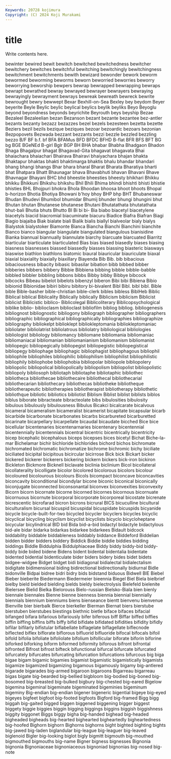 ```yaml
---
Keywords: 20728 kojimura
Copyright: (C) 2024 Koji Murakami
---
```


# title

Write contents here.



bewinter bewired bewit bewitch
bewitched bewitchedness bewitcher bewitchery bewitches bewitchful bewitching bewitchingly bewitchingness bewitchment
bewitchments bewith bewizard bewonder bework beworm bewormed beworming beworms beworn
beworried beworries beworry beworrying beworship bewpers bewrap bewrapped bewrapping bewraps
bewrapt bewrathed bewray bewrayed bewrayer bewrayers bewraying bewrayingly bewrayment bewrays
bewreak bewreath bewreck bewrite bewrought bewry bewwept Bexar Bexhill-on-Sea Bexley
bey beydom Beyer beyerite Beyle Beylic beylic beylical beylics beylik
beyliks Beyo Beyoglu beyond beyondness beyonds beyrichite Beyrouth beys beyship
Bezae Bezaleel Bezaleelian bezan Bezanson bezant bezante bezantee bez-antler bezants
bezanty bezazz bezazzes bezel bezels bezesteen bezetta bezette Beziers bezil
bezils bezique beziques bezoar bezoardic bezoars bezonian Bezpopovets Bezwada bezzant
bezzants bezzi bezzle bezzled bezzling bezzo B/F BF b.f. bf
BFA BFAMus BFD BFDC BFHD B-flat BFR BFS BFT BG
bg BGE BGeNEd B-girl Bglr BGP BH BHA bhabar Bhabha
Bhadgaon Bhadon Bhaga Bhagalpur bhagat Bhagavad-Gita bhagavat bhagavata Bhai bhaiachara
bhaiachari Bhairava Bhairavi bhaiyachara bhajan bhakta Bhaktapur bhaktas bhakti bhaktimarga
bhaktis bhalu bhandar bhandari bhang bhangi bhangs Bhar bhara bharal
Bharat Bharata Bharatiya bharti bhat Bhatpara Bhatt Bhaunagar bhava Bhavabhuti
bhavan Bhavani Bhave Bhavnagar Bhayani BHC bhd bheestie bheesties bheesty
bhikhari Bhikku bhikku Bhikkuni Bhikshu bhikshu Bhil Bhili Bhima bhindi
bhishti bhisti bhistie bhisties BHL Bhojpuri bhokra Bhola Bhoodan bhoosa
bhoot bhoots Bhopal b-horizon Bhotia Bhotiya Bhowani b'hoy bhoy BHP
bhp BHT Bhubaneswar Bhudan Bhudevi Bhumibol bhumidar Bhumij bhunder bhungi
bhungini bhut Bhutan bhutan Bhutanese bhutanese Bhutani Bhutatathata bhutatathata bhut-bali
Bhutia bhuts Bhutto BI Bi bi bi- Bia biabo biacetyl
biacetylene biacetyls biacid biacromial biacuminate biacuru Biadice Biafra Biafran Biagi
Biagio biajaiba Biak bialate biali Bialik bialis biallyl bialveolar bialy
bialys Bialystok bialystoker Biamonte Bianca Biancha Bianchi Bianchini bianchite Bianco
bianco biangular biangulate biangulated biangulous bianisidine Bianka biannual biannually biannulate
biarchy biarcuate biarcuated Biarritz biarticular biarticulate biarticulated Bias bias biased
biasedly biases biasing biasness biasnesses biassed biassedly biasses biassing biasteric
biasways biaswise biathlon biathlons biatomic biaural biauricular biauriculate biaxal biaxial
biaxiality biaxially biaxillary Biayenda Bib Bib. bib bibacious bibaciousness bibacity
bibasic bibasilar bibation bibb bibbed bibber bibberies bibbers bibbery Bibbie
Bibbiena bibbing bibble bibble-babble bibbled bibbler bibbling bibbons bibbs Bibby
bibby Bibbye bibcock bibcocks Bibeau bibelot bibelots bibenzyl biberon Bibi
bibi Bibiena Bibio bibionid Bibionidae bibiri bibiru bibitory bi-bivalent Bibl
Bibl. bibl bibl. Bible bible Bible-basher bible-christian bible-clerk bibles bibless
BiblHeb Biblic Biblical biblical Biblicality Biblically biblically Biblicism biblicism Biblicist
biblicist Biblicistic biblico- Biblicolegal Biblicoliterary Biblicopsychological biblike biblio- biblioclasm biblioclast
bibliofilm bibliog bibliog. bibliogenesis bibliognost bibliognostic bibliogony bibliograph bibliographer bibliographers
bibliographic bibliographical bibliographically bibliographies bibliographize bibliography bibliokelpt biblioklept bibliokleptomania bibliokleptomaniac
bibliolater bibliolatrist bibliolatrous bibliolatry bibliological bibliologies bibliologist bibliology bibliomancy bibliomane
bibliomania bibliomaniac bibliomaniacal bibliomanian bibliomanianism bibliomanism bibliomanist bibliopegic bibliopegically bibliopegist
bibliopegistic bibliopegistical bibliopegy bibliophage bibliophagic bibliophagist bibliophagous bibliophil bibliophile bibliophiles
bibliophilic bibliophilism bibliophilist bibliophilistic bibliophily bibliophobe bibliophobia bibliopolar bibliopole bibliopolery
bibliopolic bibliopolical bibliopolically bibliopolism bibliopolist bibliopolistic bibliopoly bibliosoph bibliotaph bibliotaphe
bibliotaphic bibliothec bibliotheca bibliothecae bibliothecaire bibliothecal bibliothecarial bibliothecarian bibliothecary bibliothecas
bibliotheke bibliotheque bibliotherapeutic bibliotherapies bibliotherapist bibliotherapy bibliothetic bibliothque bibliotic bibliotics
bibliotist Biblism Biblist biblist biblists biblos biblus biborate bibracteate bibracteolate
bibs bibulosities bibulosity bibulous bibulously bibulousness Bibulus Bicakci bicalcarate bicalvous
bicameral bicameralism bicameralist bicamerist bicapitate bicapsular bicarb bicarbide bicarbonate bicarbonates
bicarbs bicarbureted bicarburetted bicarinate bicarpellary bicarpellate bicaudal bicaudate bicched Bice
bice bicellular bicentenaries bicentenarnaries bicentenary bicentennial bicentennially bicentennials bicentral bicentric
bicentrically bicentricity bicep bicephalic bicephalous biceps bicepses bices bicetyl Bichat
Biche-la-mar Bichelamar bichir bichloride bichlorides bichord bichos bichromate bichromated bichromatic
bichromatize bichrome bichromic bichy biciliate biciliated bicipital bicipitous bicircular bicirrose
Bick bick Bickart bicker bickered bickerer bickerers bickering bickern bickers
bick-iron bickiron Bickleton Bickmore Bicknell biclavate biclinia biclinium Bicol bicollateral
bicollaterality bicolligate bicolor bicolored bicolorous bicolors bicolour bicoloured bicolourous bicolours
Bicols bicompact biconcave biconcavities biconcavity biconditional bicondylar bicone biconic biconical
biconically biconjugate biconnected biconsonantal biconvex biconvexities biconvexity Bicorn bicorn bicornate
bicorne bicorned bicornes bicornous bicornuate bicornuous bicornute bicorporal bicorporate bicorporeal
bicostate bicrenate bicrescentic bicrofarad bicron bicrons bicrural BICS bicuculline bicultural
biculturalism bicursal bicuspid bicuspidal bicuspidate bicuspids bicyanide bicycle bicycle-built-for-two bicycled
bicycler bicyclers bicycles bicyclic bicyclical bicycling bicyclism bicyclist bicyclists bicyclo
bicycloheptane bicycular bicylindrical BID bid Bida bid-a-bid bidactyl bidactyle bidactylous
bid-ale bidar bidarka bidarkas bidarkee bidarkees Bidault bidcock biddability biddable
biddableness biddably biddance Biddeford Biddelian bidden bidder bidders biddery Biddick
Biddie biddie biddies bidding biddings Biddle Biddulphia Biddulphiaceae Biddy biddy
biddy-bid biddy-biddy bide bided bidene Bidens bident bidental bidentalia bidentate
bidented bidential bidenticulate bider biders bidery bides bidet bidets bidgee-widgee
Bidget bidget bidi bidiagonal bidialectal bidialectalism bidigitate bidimensional biding bidirectional
bidirectionally bidiurnal Bidle bidonville Bidpai bidree bidri bidry bids bidstand
biduous Bidwell BIE Biebel Bieber bieberite Biedermann Biedermeier bieennia Biegel
Biel Biela bielbrief bielby bield bielded bielding bields bieldy bielectrolysis
Bielefeld bielenite Bielersee Bielid Bielka Bielorouss Bielo-russian Bielsko-Biala bien bienly
biennale biennales Bienne bienne bienness biennia biennial biennially biennials biennium
bienniums biens bienseance bientt bienvenu bienvenue Bienville bier bierbalk Bierce
bierkeller Bierman Biernat biers bierstube bierstuben bierstubes biestings biethnic bietle
biface bifaces bifacial bifanged bifara bifarious bifariously bifer biferous biff
Biffar biffed biffies biffin biffing biffins biffs biffy bifid bifidate
bifidated bifidities bifidity bifidly bifilar bifilarly bifistular biflabellate biflagelate biflagellate
biflecnode biflected biflex biflorate biflorous bifluorid bifluoride bifocal bifocals bifoil
bifold bifolia bifoliate bifoliolate bifolium bifollicular biforate biforin biforine biforked
biforking biform biformed biformity biforous bifront bifrontal bifronted Bifrost bifrost
bifteck bifunctional bifurcal bifurcate bifurcated bifurcately bifurcates bifurcating bifurcation bifurcations
bifurcous big biga bigae bigam bigamic bigamies bigamist bigamistic bigamistically
bigamists bigamize bigamized bigamizing bigamous bigamously bigamy big-antlered bigarade bigarades
big-armed bigaroon bigaroons Bigarreau bigarreau bigas bigate big-bearded big-bellied bigbloom
big-bodied big-boned big-bosomed big-breasted big-bulked bigbury big-chested big-eared Bigelow bigemina
bigeminal bigeminate bigeminated bigeminies bigeminum bigeminy Big-endian big-endian bigener bigeneric
bigential bigeye big-eyed bigeyes bigfeet bigfoot big-footed bigfoots Bigford big-framed
Bigg bigg biggah big-gaited bigged biggen biggened biggening bigger biggest
biggety biggie biggies biggin bigging biggings biggins biggish biggishness biggity
biggonet Biggs biggy bigha big-handed bighead big-headed bigheaded bigheads big-hearted
bighearted bigheartedly bigheartedness big-hoofed Bighorn bighorn Bighorns bighorns bight bighted
bighting bights big-jawed big-laden biglandular big-league big-leaguer big-leaved biglenoid Bigler
big-looking biglot bigly bigmitt bigmouth big-mouthed bigmouthed bigmouths big-name Bigner
bigness bignesses Bignonia bignonia Bignoniaceae bignoniaceous bignoniad bignonias big-nosed big-note
